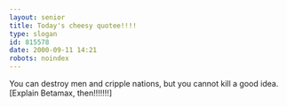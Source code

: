 ```yaml
---
layout: senior
title: Today's cheesy quotee!!!!
type: slogan
id: 815578
date: 2000-09-11 14:21
robots: noindex
---
```

You can destroy men and cripple nations, but you cannot kill a good idea. [Explain Betamax, then!!!!!!!]